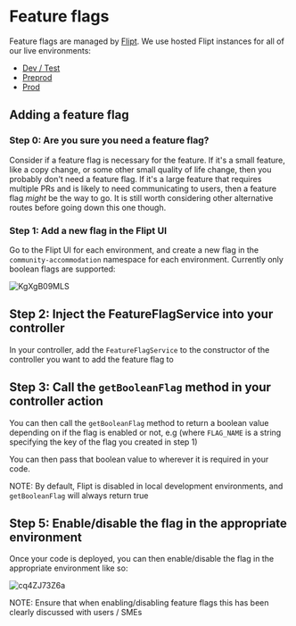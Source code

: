 # Feature flags

Feature flags are managed by [Flipt](https://www.flipt.io). We use hosted Flipt instances
for all of our live environments:

- [Dev / Test](https://feature-flags-dev.hmpps.service.justice.gov.uk)
- [Preprod](https://feature-flags-preprod.hmpps.service.justice.gov.uk)
- [Prod](https://feature-flags-dev.hmpps.service.justice.gov.uk)

## Adding a feature flag

### Step 0: Are you sure you need a feature flag?

Consider if a feature flag is necessary for the feature. If it's a small feature, like
a copy change, or some other small quality of life change, then you probably don't need a
feature flag. If it's a large feature that requires multiple PRs and is likely to need
communicating to users, then a feature flag _might_ be the way to go. It is still worth
considering other alternative routes before going down this one though.

### Step 1: Add a new flag in the Flipt UI

Go to the Flipt UI for each environment, and create a new flag in the
`community-accommodation` namespace for each environment. Currently only boolean flags
are supported:

![KgXgB09MLS](https://github.com/ministryofjustice/hmpps-approved-premises-ui/assets/109774/2365414a-7d45-41b4-8370-625d78285b56)

## Step 2: Inject the FeatureFlagService into your controller

In your controller, add the `FeatureFlagService` to the constructor of the controller
you want to add the feature flag to

## Step 3: Call the `getBooleanFlag` method in your controller action

You can then call the `getBooleanFlag` method to return a boolean value depending on if
the flag is enabled or not, e.g (where `FLAG_NAME` is a string specifying the key of the
flag you created in step 1)

You can then pass that boolean value to wherever it is required in your code.

NOTE: By default, Flipt is disabled in local development environments, and `getBooleanFlag`
will always return true

## Step 5: Enable/disable the flag in the appropriate environment

Once your code is deployed, you can then enable/disable the flag in the appropriate
environment like so:

![cq4ZJ73Z6a](https://github.com/ministryofjustice/hmpps-approved-premises-ui/assets/109774/92b1892c-0fbe-4537-9ef1-11e6ed1c9566)

NOTE: Ensure that when enabling/disabling feature flags this has been clearly discussed
with users / SMEs

